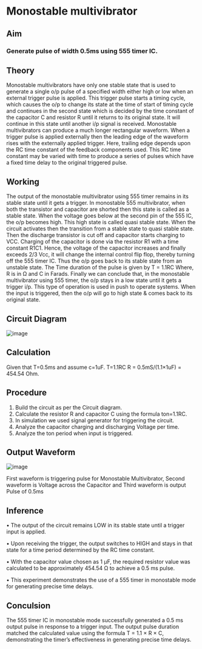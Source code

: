 # Monostable multivibrator
## Aim
### Generate pulse of width 0.5ms using 555 timer IC.
## Theory
Monostable multivibrators have only one stable state that is used to generate a single o/p pulse of a specified width either high or low when an external trigger pulse is applied. This trigger pulse starts a timing cycle, which causes the o/p to change its state at the time of start of timing cycle and continues in the second state which is decided by the time constant of the capacitor C and resistor R until it returns to its original state. It will continue in this state until another i/p signal is received. Monostable multivibrators can produce a much longer rectangular waveform. When a trigger pulse is applied externally then the leading edge of the waveform rises with the externally applied trigger. Here, trailing edge depends upon the RC time constant of the feedback components used. This RC time constant may be varied with time to produce a series of pulses which have a fixed time delay to the original triggered pulse.
## Working
The output of the monostable multivibrator using 555 timer remains in its stable state until it gets a trigger. In monostable 555 multivibrator, when both the transistor and capacitor are shorted then this state is called as a stable state. When the voltage goes below at the second pin of the 555 IC, the o/p becomes high. This high state is called quasi stable state. When the circuit activates then the transition from a stable state to quasi stable state. Then the discharge transistor is cut off and capacitor starts charging to VCC. Charging of the capacitor is done via the resistor R1 with a time constant R1C1. Hence, the voltage of the capacitor increases and finally exceeds 2/3 Vcc, it will change the internal control flip flop, thereby turning off the 555 timer IC. Thus the o/p goes back to its stable state from an unstable state.
The Time duration of the pulse is given by
T = 1.1RC
Where, R is in Ω and C in Farads.
Finally we can conclude that, in the monostable multivibrator using 555 timer, the o/p stays in a low state until it gets a trigger i/p. This type of operation is used in push to operate systems. When the input is triggered, then the o/p will go to high state & comes back to its original state.
## Circuit Diagram
![image](https://github.com/user-attachments/assets/f09d2014-f234-4cf1-947f-79f882f99862)
## Calculation
Given that T=0.5ms and assume c=1uF.
T=1.1RC
R =  0.5mS/(1.1×1uF) = 454.54 Ohm.
## Procedure
1.	Build the circuit as per the Circuit diagram.
2.	Calculate the resistor R and capacitor C using the formula ton=1.1RC.
3.	In simulation we used signal generator for triggering the circuit. 
4.	Analyze the capacitor charging and discharging Voltage per time.
5.	Analyze the ton period when input is triggered. 
## Output Waveform
![image](https://github.com/user-attachments/assets/141243cc-a94a-4485-b145-532742e47138)

First waveform is triggering pulse for Monostable Multivibrator, Second waveform is Voltage across the Capacitor and Third waveform is output Pulse of 0.5ms
## Inference
•	The output of the circuit remains LOW in its stable state until a trigger input is applied.

•	Upon receiving the trigger, the output switches to HIGH and stays in that state for a time period determined by the RC time constant.

•	With the capacitor value chosen as 1 µF, the required resistor value was calculated to be approximately 454.54 Ω to achieve a 0.5 ms pulse.

•	This experiment demonstrates the use of a 555 timer in monostable mode for generating precise time delays.

## Conculsion
The 555 timer IC in monostable mode successfully generated a 0.5 ms output pulse in response to a trigger input. The output pulse duration matched the calculated value using the formula T = 1.1 × R × C, demonstrating the timer’s effectiveness in generating precise time delays.

